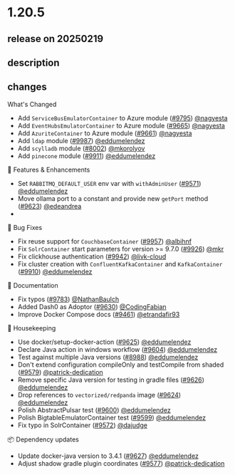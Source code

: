 # 1.20.5

## release on 20250219
## description
## changes
What's Changed

* Add <code>ServiceBusEmulatorContainer</code> to Azure module (<a class="issue-link js-issue-link" data-error-text="Failed to load title" data-id="2790908887" data-permission-text="Title is private" data-url="https://github.com/testcontainers/testcontainers-java/issues/9795" data-hovercard-type="pull_request" data-hovercard-url="/testcontainers/testcontainers-java/pull/9795/hovercard" href="https://github.com/testcontainers/testcontainers-java/pull/9795">#9795</a>) <a class="user-mention notranslate" data-hovercard-type="user" data-hovercard-url="/users/nagyesta/hovercard" data-octo-click="hovercard-link-click" data-octo-dimensions="link_type:self" href="https://github.com/nagyesta">@nagyesta</a>
* Add <code>EventHubsEmulatorContainer</code> to Azure module (<a class="issue-link js-issue-link" data-error-text="Failed to load title" data-id="2756085324" data-permission-text="Title is private" data-url="https://github.com/testcontainers/testcontainers-java/issues/9665" data-hovercard-type="pull_request" data-hovercard-url="/testcontainers/testcontainers-java/pull/9665/hovercard" href="https://github.com/testcontainers/testcontainers-java/pull/9665">#9665</a>) <a class="user-mention notranslate" data-hovercard-type="user" data-hovercard-url="/users/nagyesta/hovercard" data-octo-click="hovercard-link-click" data-octo-dimensions="link_type:self" href="https://github.com/nagyesta">@nagyesta</a>
* Add <code>AzuriteContainer</code> to Azure module (<a class="issue-link js-issue-link" data-error-text="Failed to load title" data-id="2751590721" data-permission-text="Title is private" data-url="https://github.com/testcontainers/testcontainers-java/issues/9661" data-hovercard-type="pull_request" data-hovercard-url="/testcontainers/testcontainers-java/pull/9661/hovercard" href="https://github.com/testcontainers/testcontainers-java/pull/9661">#9661</a>) <a class="user-mention notranslate" data-hovercard-type="user" data-hovercard-url="/users/nagyesta/hovercard" data-octo-click="hovercard-link-click" data-octo-dimensions="link_type:self" href="https://github.com/nagyesta">@nagyesta</a>
* Add <code>ldap</code> module (<a class="issue-link js-issue-link" data-error-text="Failed to load title" data-id="2862086318" data-permission-text="Title is private" data-url="https://github.com/testcontainers/testcontainers-java/issues/9987" data-hovercard-type="pull_request" data-hovercard-url="/testcontainers/testcontainers-java/pull/9987/hovercard" href="https://github.com/testcontainers/testcontainers-java/pull/9987">#9987</a>) <a class="user-mention notranslate" data-hovercard-type="user" data-hovercard-url="/users/eddumelendez/hovercard" data-octo-click="hovercard-link-click" data-octo-dimensions="link_type:self" href="https://github.com/eddumelendez">@eddumelendez</a>
* Add <code>scylladb</code> module (<a class="issue-link js-issue-link" data-error-text="Failed to load title" data-id="2056279188" data-permission-text="Title is private" data-url="https://github.com/testcontainers/testcontainers-java/issues/8002" data-hovercard-type="pull_request" data-hovercard-url="/testcontainers/testcontainers-java/pull/8002/hovercard" href="https://github.com/testcontainers/testcontainers-java/pull/8002">#8002</a>) <a class="user-mention notranslate" data-hovercard-type="user" data-hovercard-url="/users/mkorolyov/hovercard" data-octo-click="hovercard-link-click" data-octo-dimensions="link_type:self" href="https://github.com/mkorolyov">@mkorolyov</a>
* Add <code>pinecone</code> module (<a class="issue-link js-issue-link" data-error-text="Failed to load title" data-id="2821696097" data-permission-text="Title is private" data-url="https://github.com/testcontainers/testcontainers-java/issues/9911" data-hovercard-type="pull_request" data-hovercard-url="/testcontainers/testcontainers-java/pull/9911/hovercard" href="https://github.com/testcontainers/testcontainers-java/pull/9911">#9911</a>) <a class="user-mention notranslate" data-hovercard-type="user" data-hovercard-url="/users/eddumelendez/hovercard" data-octo-click="hovercard-link-click" data-octo-dimensions="link_type:self" href="https://github.com/eddumelendez">@eddumelendez</a>

🚀 Features & Enhancements

* Set <code>RABBITMQ_DEFAULT_USER</code> env var with <code>withAdminUser</code> (<a class="issue-link js-issue-link" data-error-text="Failed to load title" data-id="2695591222" data-permission-text="Title is private" data-url="https://github.com/testcontainers/testcontainers-java/issues/9571" data-hovercard-type="pull_request" data-hovercard-url="/testcontainers/testcontainers-java/pull/9571/hovercard" href="https://github.com/testcontainers/testcontainers-java/pull/9571">#9571</a>) <a class="user-mention notranslate" data-hovercard-type="user" data-hovercard-url="/users/eddumelendez/hovercard" data-octo-click="hovercard-link-click" data-octo-dimensions="link_type:self" href="https://github.com/eddumelendez">@eddumelendez</a>
* Move ollama port to a constant and provide new <code>getPort</code> method (<a class="issue-link js-issue-link" data-error-text="Failed to load title" data-id="2730612022" data-permission-text="Title is private" data-url="https://github.com/testcontainers/testcontainers-java/issues/9623" data-hovercard-type="pull_request" data-hovercard-url="/testcontainers/testcontainers-java/pull/9623/hovercard" href="https://github.com/testcontainers/testcontainers-java/pull/9623">#9623</a>) <a class="user-mention notranslate" data-hovercard-type="user" data-hovercard-url="/users/edeandrea/hovercard" data-octo-click="hovercard-link-click" data-octo-dimensions="link_type:self" href="https://github.com/edeandrea">@edeandrea</a>
* 

🐛 Bug Fixes

* Fix reuse support for <code>CouchbaseContainer</code> (<a class="issue-link js-issue-link" data-error-text="Failed to load title" data-id="2848711152" data-permission-text="Title is private" data-url="https://github.com/testcontainers/testcontainers-java/issues/9957" data-hovercard-type="pull_request" data-hovercard-url="/testcontainers/testcontainers-java/pull/9957/hovercard" href="https://github.com/testcontainers/testcontainers-java/pull/9957">#9957</a>) <a class="user-mention notranslate" data-hovercard-type="user" data-hovercard-url="/users/albihnf/hovercard" data-octo-click="hovercard-link-click" data-octo-dimensions="link_type:self" href="https://github.com/albihnf">@albihnf</a>
* Fix <code>SolrContainer</code> start parameters for version >= 9.7.0 (<a class="issue-link js-issue-link" data-error-text="Failed to load title" data-id="2823579793" data-permission-text="Title is private" data-url="https://github.com/testcontainers/testcontainers-java/issues/9926" data-hovercard-type="pull_request" data-hovercard-url="/testcontainers/testcontainers-java/pull/9926/hovercard" href="https://github.com/testcontainers/testcontainers-java/pull/9926">#9926</a>) <a class="user-mention notranslate" data-hovercard-type="user" data-hovercard-url="/users/mkr/hovercard" data-octo-click="hovercard-link-click" data-octo-dimensions="link_type:self" href="https://github.com/mkr">@mkr</a>
* Fix clickhouse authentication (<a class="issue-link js-issue-link" data-error-text="Failed to load title" data-id="2837082552" data-permission-text="Title is private" data-url="https://github.com/testcontainers/testcontainers-java/issues/9942" data-hovercard-type="pull_request" data-hovercard-url="/testcontainers/testcontainers-java/pull/9942/hovercard" href="https://github.com/testcontainers/testcontainers-java/pull/9942">#9942</a>) <a class="user-mention notranslate" data-hovercard-type="user" data-hovercard-url="/users/livk-cloud/hovercard" data-octo-click="hovercard-link-click" data-octo-dimensions="link_type:self" href="https://github.com/livk-cloud">@livk-cloud</a>
* Fix cluster creation with <code>ConfluentKafkaContainer</code> and <code>KafkaContainer</code> (<a class="issue-link js-issue-link" data-error-text="Failed to load title" data-id="2819560865" data-permission-text="Title is private" data-url="https://github.com/testcontainers/testcontainers-java/issues/9910" data-hovercard-type="pull_request" data-hovercard-url="/testcontainers/testcontainers-java/pull/9910/hovercard" href="https://github.com/testcontainers/testcontainers-java/pull/9910">#9910</a>) <a class="user-mention notranslate" data-hovercard-type="user" data-hovercard-url="/users/eddumelendez/hovercard" data-octo-click="hovercard-link-click" data-octo-dimensions="link_type:self" href="https://github.com/eddumelendez">@eddumelendez</a>

📖 Documentation

* Fix typos (<a class="issue-link js-issue-link" data-error-text="Failed to load title" data-id="2782848636" data-permission-text="Title is private" data-url="https://github.com/testcontainers/testcontainers-java/issues/9783" data-hovercard-type="pull_request" data-hovercard-url="/testcontainers/testcontainers-java/pull/9783/hovercard" href="https://github.com/testcontainers/testcontainers-java/pull/9783">#9783</a>) <a class="user-mention notranslate" data-hovercard-type="user" data-hovercard-url="/users/NathanBaulch/hovercard" data-octo-click="hovercard-link-click" data-octo-dimensions="link_type:self" href="https://github.com/NathanBaulch">@NathanBaulch</a>
* Added Dash0 as Adoptor (<a class="issue-link js-issue-link" data-error-text="Failed to load title" data-id="2737708137" data-permission-text="Title is private" data-url="https://github.com/testcontainers/testcontainers-java/issues/9630" data-hovercard-type="pull_request" data-hovercard-url="/testcontainers/testcontainers-java/pull/9630/hovercard" href="https://github.com/testcontainers/testcontainers-java/pull/9630">#9630</a>) <a class="user-mention notranslate" data-hovercard-type="user" data-hovercard-url="/users/CodingFabian/hovercard" data-octo-click="hovercard-link-click" data-octo-dimensions="link_type:self" href="https://github.com/CodingFabian">@CodingFabian</a>
* Improve Docker Compose docs (<a class="issue-link js-issue-link" data-error-text="Failed to load title" data-id="2614361164" data-permission-text="Title is private" data-url="https://github.com/testcontainers/testcontainers-java/issues/9461" data-hovercard-type="pull_request" data-hovercard-url="/testcontainers/testcontainers-java/pull/9461/hovercard" href="https://github.com/testcontainers/testcontainers-java/pull/9461">#9461</a>) <a class="user-mention notranslate" data-hovercard-type="user" data-hovercard-url="/users/etrandafir93/hovercard" data-octo-click="hovercard-link-click" data-octo-dimensions="link_type:self" href="https://github.com/etrandafir93">@etrandafir93</a>

🧹 Housekeeping

* Use docker/setup-docker-action (<a class="issue-link js-issue-link" data-error-text="Failed to load title" data-id="2730895852" data-permission-text="Title is private" data-url="https://github.com/testcontainers/testcontainers-java/issues/9625" data-hovercard-type="pull_request" data-hovercard-url="/testcontainers/testcontainers-java/pull/9625/hovercard" href="https://github.com/testcontainers/testcontainers-java/pull/9625">#9625</a>) <a class="user-mention notranslate" data-hovercard-type="user" data-hovercard-url="/users/eddumelendez/hovercard" data-octo-click="hovercard-link-click" data-octo-dimensions="link_type:self" href="https://github.com/eddumelendez">@eddumelendez</a>
* Declare Java action in windows workflow (<a class="issue-link js-issue-link" data-error-text="Failed to load title" data-id="2721254845" data-permission-text="Title is private" data-url="https://github.com/testcontainers/testcontainers-java/issues/9604" data-hovercard-type="pull_request" data-hovercard-url="/testcontainers/testcontainers-java/pull/9604/hovercard" href="https://github.com/testcontainers/testcontainers-java/pull/9604">#9604</a>) <a class="user-mention notranslate" data-hovercard-type="user" data-hovercard-url="/users/eddumelendez/hovercard" data-octo-click="hovercard-link-click" data-octo-dimensions="link_type:self" href="https://github.com/eddumelendez">@eddumelendez</a>
* Test against multiple Java versions (<a class="issue-link js-issue-link" data-error-text="Failed to load title" data-id="2428148448" data-permission-text="Title is private" data-url="https://github.com/testcontainers/testcontainers-java/issues/8988" data-hovercard-type="pull_request" data-hovercard-url="/testcontainers/testcontainers-java/pull/8988/hovercard" href="https://github.com/testcontainers/testcontainers-java/pull/8988">#8988</a>) <a class="user-mention notranslate" data-hovercard-type="user" data-hovercard-url="/users/eddumelendez/hovercard" data-octo-click="hovercard-link-click" data-octo-dimensions="link_type:self" href="https://github.com/eddumelendez">@eddumelendez</a>
* Don't extend configuration compileOnly and testCompile from shaded (<a class="issue-link js-issue-link" data-error-text="Failed to load title" data-id="2709117791" data-permission-text="Title is private" data-url="https://github.com/testcontainers/testcontainers-java/issues/9579" data-hovercard-type="pull_request" data-hovercard-url="/testcontainers/testcontainers-java/pull/9579/hovercard" href="https://github.com/testcontainers/testcontainers-java/pull/9579">#9579</a>) <a class="user-mention notranslate" data-hovercard-type="user" data-hovercard-url="/users/patrick-dedication/hovercard" data-octo-click="hovercard-link-click" data-octo-dimensions="link_type:self" href="https://github.com/patrick-dedication">@patrick-dedication</a>
* Remove specific Java version for testing in gradle files (<a class="issue-link js-issue-link" data-error-text="Failed to load title" data-id="2731199253" data-permission-text="Title is private" data-url="https://github.com/testcontainers/testcontainers-java/issues/9626" data-hovercard-type="pull_request" data-hovercard-url="/testcontainers/testcontainers-java/pull/9626/hovercard" href="https://github.com/testcontainers/testcontainers-java/pull/9626">#9626</a>) <a class="user-mention notranslate" data-hovercard-type="user" data-hovercard-url="/users/eddumelendez/hovercard" data-octo-click="hovercard-link-click" data-octo-dimensions="link_type:self" href="https://github.com/eddumelendez">@eddumelendez</a>
* Drop references to <code>vectorized/redpanda</code> image (<a class="issue-link js-issue-link" data-error-text="Failed to load title" data-id="2730831945" data-permission-text="Title is private" data-url="https://github.com/testcontainers/testcontainers-java/issues/9624" data-hovercard-type="pull_request" data-hovercard-url="/testcontainers/testcontainers-java/pull/9624/hovercard" href="https://github.com/testcontainers/testcontainers-java/pull/9624">#9624</a>) <a class="user-mention notranslate" data-hovercard-type="user" data-hovercard-url="/users/eddumelendez/hovercard" data-octo-click="hovercard-link-click" data-octo-dimensions="link_type:self" href="https://github.com/eddumelendez">@eddumelendez</a>
* Polish AbstractPulsar test (<a class="issue-link js-issue-link" data-error-text="Failed to load title" data-id="2716026501" data-permission-text="Title is private" data-url="https://github.com/testcontainers/testcontainers-java/issues/9600" data-hovercard-type="pull_request" data-hovercard-url="/testcontainers/testcontainers-java/pull/9600/hovercard" href="https://github.com/testcontainers/testcontainers-java/pull/9600">#9600</a>) <a class="user-mention notranslate" data-hovercard-type="user" data-hovercard-url="/users/eddumelendez/hovercard" data-octo-click="hovercard-link-click" data-octo-dimensions="link_type:self" href="https://github.com/eddumelendez">@eddumelendez</a>
* Polish BigtableEmulatorContainer test (<a class="issue-link js-issue-link" data-error-text="Failed to load title" data-id="2715991001" data-permission-text="Title is private" data-url="https://github.com/testcontainers/testcontainers-java/issues/9599" data-hovercard-type="pull_request" data-hovercard-url="/testcontainers/testcontainers-java/pull/9599/hovercard" href="https://github.com/testcontainers/testcontainers-java/pull/9599">#9599</a>) <a class="user-mention notranslate" data-hovercard-type="user" data-hovercard-url="/users/eddumelendez/hovercard" data-octo-click="hovercard-link-click" data-octo-dimensions="link_type:self" href="https://github.com/eddumelendez">@eddumelendez</a>
* Fix typo in SolrContainer (<a class="issue-link js-issue-link" data-error-text="Failed to load title" data-id="2697545696" data-permission-text="Title is private" data-url="https://github.com/testcontainers/testcontainers-java/issues/9572" data-hovercard-type="pull_request" data-hovercard-url="/testcontainers/testcontainers-java/pull/9572/hovercard" href="https://github.com/testcontainers/testcontainers-java/pull/9572">#9572</a>) <a class="user-mention notranslate" data-hovercard-type="user" data-hovercard-url="/users/dajudge/hovercard" data-octo-click="hovercard-link-click" data-octo-dimensions="link_type:self" href="https://github.com/dajudge">@dajudge</a>

📦 Dependency updates

* Update docker-java version to 3.4.1 (<a class="issue-link js-issue-link" data-error-text="Failed to load title" data-id="2733892616" data-permission-text="Title is private" data-url="https://github.com/testcontainers/testcontainers-java/issues/9627" data-hovercard-type="pull_request" data-hovercard-url="/testcontainers/testcontainers-java/pull/9627/hovercard" href="https://github.com/testcontainers/testcontainers-java/pull/9627">#9627</a>) <a class="user-mention notranslate" data-hovercard-type="user" data-hovercard-url="/users/eddumelendez/hovercard" data-octo-click="hovercard-link-click" data-octo-dimensions="link_type:self" href="https://github.com/eddumelendez">@eddumelendez</a>
* Adjust shadow gradle plugin coordinates (<a class="issue-link js-issue-link" data-error-text="Failed to load title" data-id="2707373590" data-permission-text="Title is private" data-url="https://github.com/testcontainers/testcontainers-java/issues/9577" data-hovercard-type="pull_request" data-hovercard-url="/testcontainers/testcontainers-java/pull/9577/hovercard" href="https://github.com/testcontainers/testcontainers-java/pull/9577">#9577</a>) <a class="user-mention notranslate" data-hovercard-type="user" data-hovercard-url="/users/patrick-dedication/hovercard" data-octo-click="hovercard-link-click" data-octo-dimensions="link_type:self" href="https://github.com/patrick-dedication">@patrick-dedication</a>

